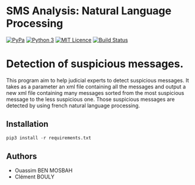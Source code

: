 SMS Analysis: Natural Language Processing
=========================================

[![PyPa](https://img.shields.io/pypi/v/pip.svg)](https://pypi.python.org/pypi/pip) [![Python 3](https://img.shields.io/badge/Python-3.5%2C%203.6-blue.svg)](https://docs.python.org/3/) [![MIT Licence](https://img.shields.io/github/license/ouassimBenMosbah/sms_analysis.svg)](https://github.com/ouassimBenMosbah/sms_analysis/blob/master/LICENSE) [![Build Status](https://travis-ci.org/ouassimBenMosbah/sms_analysis.svg?branch=master)](https://travis-ci.org/ouassimBenMosbah/sms_analysis)

# Detection of suspicious messages.

This program aim to help judicial experts to detect suspicious messages. It takes as a parameter an xml file containing all the messages and output a new xml file containing many messages sorted from the most suspicious message to the less suspicious one. Those suspicious messages are detected by using french natural language processing.

## Installation

```python
pip3 install -r requirements.txt
```
## Authors

- Ouassim BEN MOSBAH
- Clément BOULY

